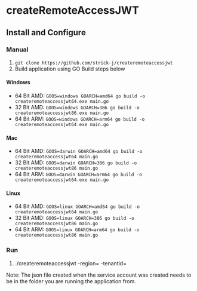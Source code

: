 # createRemoteAccessJWT

## Install and Configure

### Manual
1. `git clone https://github.com/strick-j/createremoteaccessjwt`
2. Build application using GO Build steps below

#### Windows
-  64 Bit AMD: `GOOS=windows GOARCH=amd64 go build -o createremoteaccessjwt64.exe main.go`
-  32 Bit AMD: `GOOS=windows GOARCH=386 go build -o createremoteaccessjwt86.exe main.go`
-  64 Bit ARM: `GOOS=windows GOARCH=arm64 go build -o createremoteaccessjwt64.exe main.go`

#### Mac
-  64 Bit AMD: `GOOS=darwin GOARCH=amd64 go build -o createremoteaccessjwt64 main.go`
-  32 Bit AMD: `GOOS=darwin GOARCH=386 go build -o createremoteaccessjwt86 main.go`
-  64 Bit ARM: `GOOS=darwin GOARCH=arm64 go build -o createremoteaccessjwt64.exe main.go`

#### Linux
-  64 Bit AMD: `GOOS=linux GOARCH=amd64 go build -o createremoteaccessjwt64 main.go`
-  32 Bit AMD: `GOOS=linux GOARCH=386 go build -o createremoteaccessjwt86 main.go`
-  64 Bit ARM: `GOOS=linux GOARCH=arm64 go build -o createremoteaccessjwt86 main.go`

### Run
1. ./createremoteaccessjwt -region=<region> -tenantid=<tenantid>

Note: The json file created when the service account was created needs to be in the folder you are running the application from.